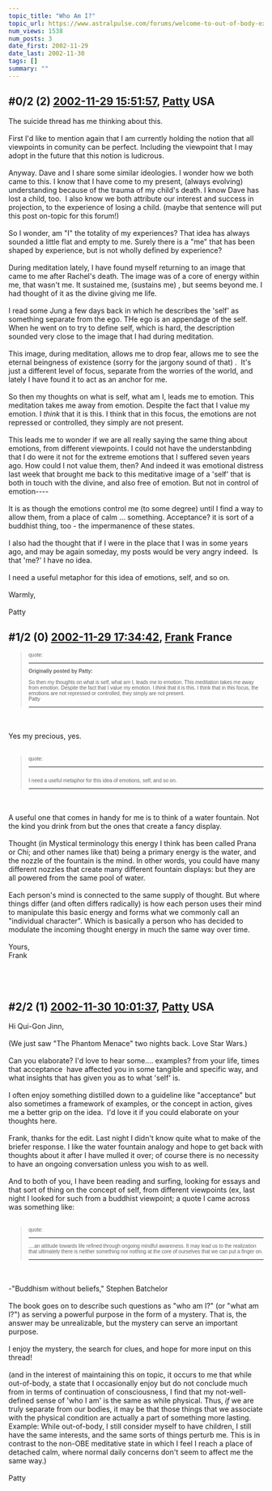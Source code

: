 ```yaml
---
topic_title: "Who Am I?"
topic_url: https://www.astralpulse.com/forums/welcome-to-out-of-body-experiences!/who-am-i
num_views: 1538
num_posts: 3
date_first: 2002-11-29
date_last: 2002-11-30
tags: []
summary: ""
---
```


## \#0/2 (2) [2002-11-29 15:51:57](https://www.astralpulse.com/forums/index.php?msg=118470), [Patty](https://www.astralpulse.com/forums/profile/?u=673) USA ##
<section>
The suicide thread has me thinking about this.
<br>
<br>
First I'd like to mention again that I am currently holding the notion that all viewpoints in comunity can be perfect. Including the viewpoint that I may adopt in the future that this notion is ludicrous.
<br>
<br>
Anyway. Dave and I share some similar ideologies. I wonder how we both came to this. I know that I have come to my present, (always evolving) understanding because of the trauma of my child's death. I know Dave has lost a child, too.  I also know we both attribute our interest and success in projection, to the experience of losing a child. (maybe that sentence will put this post on-topic for this forum!)
<br>
<br>
So I wonder, am "I" the totality of my experiences? That idea has always sounded a little flat and empty to me. Surely there is a "me" that has been shaped by experience, but is not wholly defined by experience?
<br>
<br>
During meditation lately, I have found myself returning to an image that came to me after Rachel's death. The image was of a core of energy within me, that wasn't me. It sustained me, (sustains me) , but seems beyond me. I had thought of it as the divine giving me life.
<br>
<br>
I read some Jung a few days back in which he describes the 'self' as something separate from the ego. THe ego is an appendage of the self. When he went on to try to define self, which is hard, the description sounded very close to the image that I had during meditation.
<br>
<br>
This image, during meditation, allows me to drop fear, allows me to see the eternal beingness of existence (sorry for the jargony sound of that) .  It's just a different level of focus, separate from the worries of the world, and lately I have found it to act as an anchor for me.
<br>
<br>
So then my thoughts on what is self, what am I, leads me to emotion. This meditation takes me away from emotion. Despite the fact that I value my emotion. I
<i>
 think
</i>
that it is this. I think that in this focus, the emotions are not repressed or controlled, they simply are not present.
<br>
<br>
This leads me to wonder if we are all really saying the same thing about emotions, from different viewpoints. I could not have the understanbding that I do were it not for the extreme emotions that I suffered seven years ago. How could I not value them, then? And indeed it was emotional distress last week that brought me back to this meditative image of a 'self' that is both in touch with the divine, and also free of emotion. But not in control of emotion----
<br>
<br>
It is as though the emotions control me (to some degree) until I find a way to allow them, from a place of calm ... something. Acceptance? it is sort of a buddhist thing, too - the impermanence of these states.
<br>
<br>
I also had the thought that if I were in the place that I was in some years ago, and may be again someday, my posts would be very angry indeed.  Is that 'me?' I have no idea.
<br>
<br>
I need a useful metaphor for this idea of emotions, self, and so on.
<br>
<br>
Warmly,
<br>
<br>
Patty
</section>

## \#1/2 (0) [2002-11-29 17:34:42](https://www.astralpulse.com/forums/index.php?msg=17905), [Frank](https://www.astralpulse.com/forums/profile/?u=359) France ##
<section>
<blockquote id="quote">
 <font face='"Arial"' id="quote" size="1">
  quote:
  <hr height="1" id="quote" noshade=""/>
  <b>
   Originally posted by Patty:
  </b>
  <br>
  <br>
  So then my thoughts on what is self, what am I, leads me to emotion. This meditation takes me away from emotion. Despite the fact that I value my emotion. I
  <i>
   think
  </i>
  that it is this. I think that in this focus, the emotions are not repressed or controlled, they simply are not present.
  <br>
  Patty
  <br>
  <hr height="1" id="quote" noshade=""/>
 </font>
</blockquote>
<br>
<br>
Yes my precious, yes.
<br>
<br>
<blockquote id="quote">
 <font face='"Arial"' id="quote" size="1">
  quote:
  <hr height="1" id="quote" noshade=""/>
  <br>
  I need a useful metaphor for this idea of emotions, self, and so on.
  <br>
  <hr height="1" id="quote" noshade=""/>
 </font>
</blockquote>
<br>
<br>
A useful one that comes in handy for me is to think of a water fountain. Not the kind you drink from but the ones that create a fancy display.
<br>
<br>
Thought (in Mystical terminology this energy I think has been called Prana or Chi; and other names like that) being a primary energy is the water, and the nozzle of the fountain is the mind. In other words, you could have many different nozzles that create many different fountain displays: but they are all powered from the same pool of water.
<br>
<br>
Each person's mind is connected to the same supply of thought. But where things differ (and often differs radically) is how each person uses their mind to manipulate this basic energy and forms what we commonly call an "individual character". Which is basically a person who has decided to modulate the incoming thought energy in much the same way over time.
<br>
<br>
Yours,
<br>
Frank
<br>
<br>
<br>
<br>
</section>

## \#2/2 (1) [2002-11-30 10:01:37](https://www.astralpulse.com/forums/index.php?msg=17945), [Patty](https://www.astralpulse.com/forums/profile/?u=673) USA ##
<section>
Hi Qui-Gon Jinn,
<br>
<br>
(We just saw "The Phantom Menace" two nights back. Love Star Wars.)
<br>
<br>
Can you elaborate? I'd love to hear some.... examples? from your life, times that acceptance  have affected you in some tangible and specific way, and what insights that has given you as to what 'self' is.
<br>
<br>
I often enjoy something distilled down to a guideline like "acceptance" but also sometimes a framework of examples, or the concept in action, gives me a better grip on the idea.  I'd love it if you could elaborate on your thoughts here.
<br>
<br>
Frank, thanks for the edit. Last night I didn't know quite what to make of the briefer response. I like the water fountain analogy and hope to get back with thoughts about it after I have mulled it over; of course there is no necessity to have an ongoing conversation unless you wish to as well.
<br>
<br>
And to both of you, I have been reading and surfing, looking for essays and that sort of thing on the concept of self, from different viewpoints (ex, last night I looked for such from a buddhist viewpoint; a quote I came across was something like:
<br>
<br>
<blockquote id="quote">
 <font face='"Arial"' id="quote" size="1">
  quote:
  <hr height="1" id="quote" noshade=""/>
  ....an attitude towards life refined through ongoing mindful awareness. It may lead us to the realization that ultimately there is neither something nor nothing at the core of ourselves that we can put a finger on.
  <hr height="1" id="quote" noshade=""/>
 </font>
</blockquote>
<br>
<br>
-"Buddhism without beliefs," Stephen Batchelor
<br>
<br>
The book goes on to describe such questions as "who am I?" (or "what am I?") as serving a powerful purpose in the form of a mystery. That is, the answer may be unrealizable, but the mystery can serve an important purpose.
<br>
<br>
I enjoy the mystery, the search for clues, and hope for more input on this thread!
<br>
<br>
(and in the interest of maintaining this on topic, it occurs to me that while out-of-body, a state that I occasionally enjoy but do not conclude much from in terms of continuation of consciousness, I find that my not-well-defined sense of 'who I am' is the same as while physical. Thus,
<i>
 if
</i>
we are truly separate from our bodies, it may be that those things that we associate with the physical condition are actually a part of something more lasting. Example: While out-of-body, I still consider myself to have children, I still have the same interests, and the same sorts of things perturb me. This is in contrast to the non-OBE meditative state in which I feel I reach a place of detached calm, where normal daily concerns don't seem to affect me the same way.)
<br>
<br>
Patty
</section>